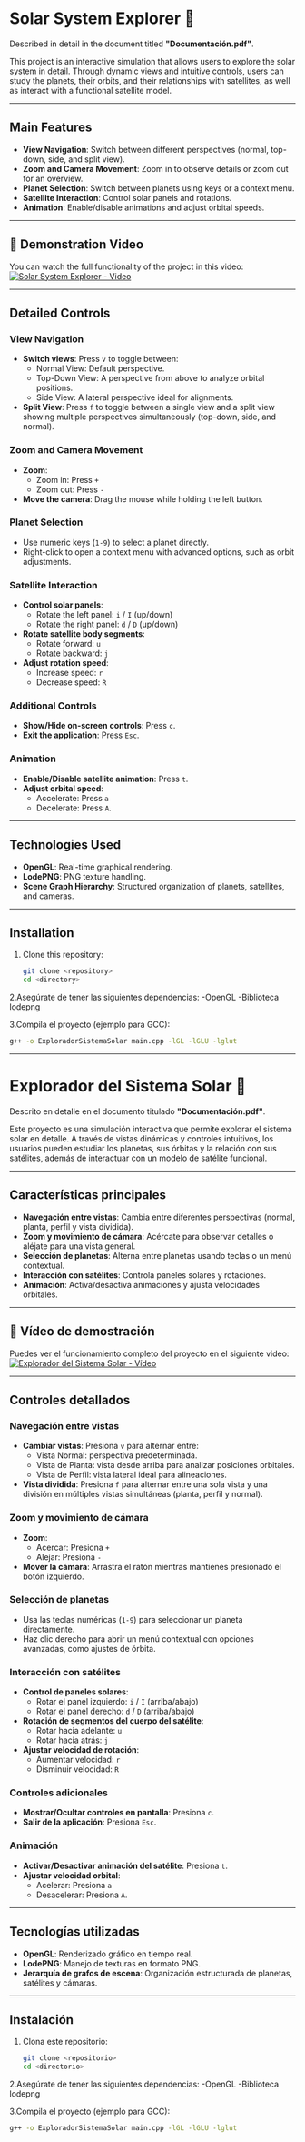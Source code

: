# Solar System Explorer 🌌
Described in detail in the document titled **"Documentación.pdf"**.

This project is an interactive simulation that allows users to explore the solar system in detail. Through dynamic views and intuitive controls, users can study the planets, their orbits, and their relationships with satellites, as well as interact with a functional satellite model.

---

## Main Features
- **View Navigation**: Switch between different perspectives (normal, top-down, side, and split view).
- **Zoom and Camera Movement**: Zoom in to observe details or zoom out for an overview.
- **Planet Selection**: Switch between planets using keys or a context menu.
- **Satellite Interaction**: Control solar panels and rotations.
- **Animation**: Enable/disable animations and adjust orbital speeds.

---

## 🎥 Demonstration Video  
You can watch the full functionality of the project in this video:  
[![Solar System Explorer - Video](https://img.youtube.com/vi/zb7eA66MRnI/0.jpg)](https://youtu.be/zb7eA66MRnI)

---

## Detailed Controls

### View Navigation
- **Switch views**: Press `v` to toggle between:
  - Normal View: Default perspective.
  - Top-Down View: A perspective from above to analyze orbital positions.
  - Side View: A lateral perspective ideal for alignments.
- **Split View**: Press `f` to toggle between a single view and a split view showing multiple perspectives simultaneously (top-down, side, and normal).

### Zoom and Camera Movement
- **Zoom**:
  - Zoom in: Press `+`
  - Zoom out: Press `-`
- **Move the camera**: Drag the mouse while holding the left button.

### Planet Selection
- Use numeric keys (`1-9`) to select a planet directly.
- Right-click to open a context menu with advanced options, such as orbit adjustments.

### Satellite Interaction
- **Control solar panels**:
  - Rotate the left panel: `i` / `I` (up/down)
  - Rotate the right panel: `d` / `D` (up/down)
- **Rotate satellite body segments**:
  - Rotate forward: `u`
  - Rotate backward: `j`
- **Adjust rotation speed**:
  - Increase speed: `r`
  - Decrease speed: `R`

### Additional Controls
- **Show/Hide on-screen controls**: Press `c`.
- **Exit the application**: Press `Esc`.

### Animation
- **Enable/Disable satellite animation**: Press `t`.
- **Adjust orbital speed**:
  - Accelerate: Press `a`
  - Decelerate: Press `A`.

---

## Technologies Used
- **OpenGL**: Real-time graphical rendering.
- **LodePNG**: PNG texture handling.
- **Scene Graph Hierarchy**: Structured organization of planets, satellites, and cameras.

---

## Installation
1. Clone this repository:
   ```bash
   git clone <repository>
   cd <directory>
2.Asegúrate de tener las siguientes dependencias:
-OpenGL
-Biblioteca lodepng

3.Compila el proyecto (ejemplo para GCC):
```bash
g++ -o ExploradorSistemaSolar main.cpp -lGL -lGLU -lglut
```



---




# Explorador del Sistema Solar 🌌
Descrito en detalle en el documento titulado **"Documentación.pdf"**.

Este proyecto es una simulación interactiva que permite explorar el sistema solar en detalle. A través de vistas dinámicas y controles intuitivos, los usuarios pueden estudiar los planetas, sus órbitas y la relación con sus satélites, además de interactuar con un modelo de satélite funcional.

---

## Características principales
- **Navegación entre vistas**: Cambia entre diferentes perspectivas (normal, planta, perfil y vista dividida).
- **Zoom y movimiento de cámara**: Acércate para observar detalles o aléjate para una vista general.
- **Selección de planetas**: Alterna entre planetas usando teclas o un menú contextual.
- **Interacción con satélites**: Controla paneles solares y rotaciones.
- **Animación**: Activa/desactiva animaciones y ajusta velocidades orbitales.

---

## 🎥 Vídeo de demostración  
Puedes ver el funcionamiento completo del proyecto en el siguiente video:  
[![Explorador del Sistema Solar - Vídeo](https://img.youtube.com/vi/zb7eA66MRnI/0.jpg)](https://youtu.be/zb7eA66MRnI)

---

## Controles detallados

### Navegación entre vistas
- **Cambiar vistas**: Presiona `v` para alternar entre:
  - Vista Normal: perspectiva predeterminada.
  - Vista de Planta: vista desde arriba para analizar posiciones orbitales.
  - Vista de Perfil: vista lateral ideal para alineaciones.
- **Vista dividida**: Presiona `f` para alternar entre una sola vista y una división en múltiples vistas simultáneas (planta, perfil y normal).

### Zoom y movimiento de cámara
- **Zoom**:
  - Acercar: Presiona `+`
  - Alejar: Presiona `-`
- **Mover la cámara**: Arrastra el ratón mientras mantienes presionado el botón izquierdo.

### Selección de planetas
- Usa las teclas numéricas (`1-9`) para seleccionar un planeta directamente.
- Haz clic derecho para abrir un menú contextual con opciones avanzadas, como ajustes de órbita.

### Interacción con satélites
- **Control de paneles solares**:
  - Rotar el panel izquierdo: `i` / `I` (arriba/abajo)
  - Rotar el panel derecho: `d` / `D` (arriba/abajo)
- **Rotación de segmentos del cuerpo del satélite**:
  - Rotar hacia adelante: `u`
  - Rotar hacia atrás: `j`
- **Ajustar velocidad de rotación**:
  - Aumentar velocidad: `r`
  - Disminuir velocidad: `R`

### Controles adicionales
- **Mostrar/Ocultar controles en pantalla**: Presiona `c`.
- **Salir de la aplicación**: Presiona `Esc`.

### Animación
- **Activar/Desactivar animación del satélite**: Presiona `t`.
- **Ajustar velocidad orbital**:
  - Acelerar: Presiona `a`
  - Desacelerar: Presiona `A`.

---

## Tecnologías utilizadas
- **OpenGL**: Renderizado gráfico en tiempo real.
- **LodePNG**: Manejo de texturas en formato PNG.
- **Jerarquía de grafos de escena**: Organización estructurada de planetas, satélites y cámaras.

---

## Instalación
1. Clona este repositorio:
   ```bash
   git clone <repositorio>
   cd <directorio>

2.Asegúrate de tener las siguientes dependencias:
-OpenGL
-Biblioteca lodepng

3.Compila el proyecto (ejemplo para GCC):
```bash
g++ -o ExploradorSistemaSolar main.cpp -lGL -lGLU -lglut  

